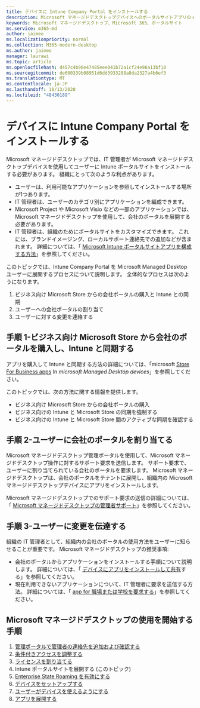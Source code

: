 ```yaml
---
title: デバイスに Intune Company Portal をインストールする
description: Microsoft マネージドデスクトップデバイスへのポータルサイトアプリのインストールに関する情報
keywords: Microsoft マネージドデスクトップ、Microsoft 365、ポータルサイト
ms.service: m365-md
author: jaimeo
ms.localizationpriority: normal
ms.collection: M365-modern-desktop
ms.author: jaimeo
manager: laurawi
ms.topic: article
ms.openlocfilehash: d457c4b96e47485eee041b72a1cf24e96a13bf18
ms.sourcegitcommit: de600339b08951d6dd3933288a8da2327a4b6ef3
ms.translationtype: MT
ms.contentlocale: ja-JP
ms.lasthandoff: 10/13/2020
ms.locfileid: "48430189"
---
```

# <a name="install-intune-company-portal-on-devices"></a>デバイスに Intune Company Portal をインストールする

Microsoft マネージドデスクトップでは、IT 管理者が Microsoft マネージドデスクトップデバイスを使用してユーザーに Intune ポータルサイトをインストールする必要があります。 組織にとって次のような利点があります。
- ユーザーは、利用可能なアプリケーションを参照してインストールする場所が1つあります。 
- IT 管理者は、ユーザーのカテゴリ別にアプリケーションを編成できます。  
- Microsoft Project や Microsoft Visio などの一部のアプリケーションでは、Microsoft マネージドデスクトップを使用して、会社のポータルを展開する必要があります。
- IT 管理者は、組織のためにポータルサイトをカスタマイズできます。 これには、ブランドイメージング、ローカルサポート連絡先での追加などが含まれます。 詳細については、「 [Microsoft Intune ポータルサイトアプリを構成する方法](https://docs.microsoft.com/intune/company-portal-app)」を参照してください。   

このトピックでは、Intune Company Portal を Microsoft Managed Desktop ユーザーに展開するプロセスについて説明します。 全体的なプロセスは次のようになります。
1. ビジネス向け Microsoft Store からの会社ポータルの購入と Intune との同期
2. ユーザーへの会社ポータルの割り当て
3. ユーザーに対する変更を連絡する

## <a name="step-1---purchase-company-portal-from-microsoft-store-for-business-and-sync-with-intune"></a>手順 1-ビジネス向け Microsoft Store から会社のポータルを購入し、Intune と同期する
アプリを購入して Intune と同期する方法の詳細については、「microsoft [Store For Business apps](deploy-apps.md#msfb-apps) In *microsoft Managed Desktop devices*」を参照してください。

このトピックでは、次の方法に関する情報を提供します。 
- ビジネス向け Microsoft Store からの会社ポータルの購入 
- ビジネス向けの Intune と Microsoft Store の同期を強制する
- ビジネス向けの Intune と Microsoft Store 間のアクティブな同期を確認する 

## <a name="step-2---assign-company-portal-to-your-users"></a>手順 2-ユーザーに会社のポータルを割り当てる
Microsoft マネージドデスクトップ管理ポータルを使用して、Microsoft マネージドデスクトップ操作に対するサポート要求を送信します。 サポート要求で、ユーザーに割り当てられている会社のポータルを要求します。 Microsoft マネージドデスクトップは、会社のポータルをテナントに展開し、組織内の Microsoft マネージドデスクトップデバイスにアプリをインストールします。

Microsoft マネージドデスクトップでのサポート要求の送信の詳細については、「 [Microsoft マネージドデスクトップの管理者サポート](../working-with-managed-desktop/admin-support.md)」を参照してください。

## <a name="step-3---communicate-change-to-your-users"></a>手順 3-ユーザーに変更を伝達する
組織の IT 管理者として、組織内の会社のポータルの使用方法をユーザーに知らせることが重要です。 Microsoft マネージドデスクトップの推奨事項:
- 会社のポータルからアプリケーションをインストールする手順について説明します。 詳細については、「 [デバイスにアプリをインストールして共有](https://docs.microsoft.com/intune-user-help/install-apps-cpapp-windows)する」を参照してください。
- 現在利用できないアプリケーションについて、IT 管理者に要求を送信する方法。 詳細については、「 [app for 職場または学校を要求する](https://docs.microsoft.com/intune-user-help/install-apps-cpapp-windows#request-an-app-for-work-or-school)」を参照してください。  

## <a name="steps-to-get-started-with-microsoft-managed-desktop"></a>Microsoft マネージドデスクトップの使用を開始する手順

1. [管理ポータルで管理者の連絡先を追加および確認する](add-admin-contacts.md)
2. [条件付きアクセスを調整する](conditional-access.md)
3. [ライセンスを割り当てる](assign-licenses.md)
4. Intune ポータルサイトを展開する (このトピック)
5. [Enterprise State Roaming を有効にする](enterprise-state-roaming.md)
6. [デバイスをセットアップする](set-up-devices.md)
7. [ユーザーがデバイスを使えるようにする](get-started-devices.md)
8. [アプリを展開する](deploy-apps.md)
